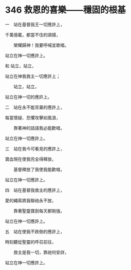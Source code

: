 # 346 救恩的喜樂——穩固的根基

一　站在基督我王一切應許上，

千萬億載，都當不住的頌揚， 　

　　榮耀歸神！我要呼喊並歌唱，

站立在神一切應許上。

和 站立，站立，

站立在神我救主一切應許上；　

　　站立，站立，

站立在神一切的應許上。

二　站在永不能背棄的應許上，

每當懷疑、恐懼攻擊如風浪，

　　靠著神的話語我必能歡唱，

站立在神一切應許上。

三　站在我今可看見的應許上，

寶血現在使我完全得釋放，

　　基督釋放了我使我能歡唱，

站立在神一切應許上。

四　站在基督我救主的應許上，

愛的繩索將我聯祂永不放，

　　靠著聖靈寶劍每天都剛強，

站立在神一切應許上。

五　站在使我不跌倒的應許上，

時刻聽從聖靈的呼召前往，

　　救主是我一切，靠祂何安詳，

站立在神一切應許上。

